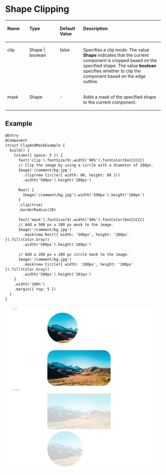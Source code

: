 # Shape Clipping<a name="EN-US_TOPIC_0000001128996148"></a>

<a name="table146051414275"></a>
<table><thead align="left"><tr id="row668017152712"><th class="cellrowborder" valign="top" width="14.19%" id="mcps1.1.5.1.1"><p id="p668014113277"><a name="p668014113277"></a><a name="p668014113277"></a>Name</p>
</th>
<th class="cellrowborder" valign="top" width="19.52%" id="mcps1.1.5.1.2"><p id="p1568031172711"><a name="p1568031172711"></a><a name="p1568031172711"></a>Type</p>
</th>
<th class="cellrowborder" valign="top" width="15.07%" id="mcps1.1.5.1.3"><p id="p1068081122712"><a name="p1068081122712"></a><a name="p1068081122712"></a>Default Value</p>
</th>
<th class="cellrowborder" valign="top" width="51.22%" id="mcps1.1.5.1.4"><p id="p186806116274"><a name="p186806116274"></a><a name="p186806116274"></a>Description</p>
</th>
</tr>
</thead>
<tbody><tr id="row1068015110273"><td class="cellrowborder" valign="top" width="14.19%" headers="mcps1.1.5.1.1 "><p id="p156804114277"><a name="p156804114277"></a><a name="p156804114277"></a>clip</p>
</td>
<td class="cellrowborder" valign="top" width="19.52%" headers="mcps1.1.5.1.2 "><p id="p1668071182718"><a name="p1668071182718"></a><a name="p1668071182718"></a>Shape | boolean</p>
</td>
<td class="cellrowborder" valign="top" width="15.07%" headers="mcps1.1.5.1.3 "><p id="p368017172715"><a name="p368017172715"></a><a name="p368017172715"></a>false</p>
</td>
<td class="cellrowborder" valign="top" width="51.22%" headers="mcps1.1.5.1.4 "><p id="p10680151172719"><a name="p10680151172719"></a><a name="p10680151172719"></a>Specifies a clip mode. The value <strong id="b163820313918"><a name="b163820313918"></a><a name="b163820313918"></a>Shape</strong> indicates that the current component is cropped based on the specified shape. The value <strong id="b68195717910"><a name="b68195717910"></a><a name="b68195717910"></a>boolean</strong> specifies whether to clip the component based on the edge outline.</p>
</td>
</tr>
<tr id="row2068091122714"><td class="cellrowborder" valign="top" width="14.19%" headers="mcps1.1.5.1.1 "><p id="p12680817272"><a name="p12680817272"></a><a name="p12680817272"></a>mask</p>
</td>
<td class="cellrowborder" valign="top" width="19.52%" headers="mcps1.1.5.1.2 "><p id="p668010119272"><a name="p668010119272"></a><a name="p668010119272"></a>Shape</p>
</td>
<td class="cellrowborder" valign="top" width="15.07%" headers="mcps1.1.5.1.3 "><p id="p196818116273"><a name="p196818116273"></a><a name="p196818116273"></a>-</p>
</td>
<td class="cellrowborder" valign="top" width="51.22%" headers="mcps1.1.5.1.4 "><p id="p168115111272"><a name="p168115111272"></a><a name="p168115111272"></a>Adds a mask of the specified shape to the current component.</p>
</td>
</tr>
</tbody>
</table>

## Example<a name="section1794417203411"></a>

```
@Entry
@Component
struct ClipAndMaskExample {
  build() {
    Column({ space: 5 }) {
      Text('clip').fontSize(9).width('90%').fontColor(0xCCCCCC)
      // Clip the image by using a circle with a diameter of 280px.
      Image('/comment/bg.jpg')
        .clip(new Circle({ width: 80, height: 80 }))
        .width('500px').height('280px')

      Row() {
        Image('/comment/bg.jpg').width('500px').height('280px')
      }
      .clip(true)
      .borderRadius(20)

      Text('mask').fontSize(9).width('90%').fontColor(0xCCCCCC)
      // Add a 500 px x 280 px mask to the image.
      Image('/comment/bg.jpg')
        .mask(new Rect({ width: '500px', height: '280px' }).fill(Color.Gray))
        .width('500px').height('280px')

      // Add a 280 px x 280 px circle mask to the image.
      Image('/comment/bg.jpg')
        .mask(new Circle({ width: '280px', height: '280px' }).fill(Color.Gray))
        .width('500px').height('281px')
    }
    .width('100%')
    .margin({ top: 5 })
  }
}
```

![](figures/clip.png)

